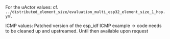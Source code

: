 
For the uActor values: cf. `../distributed_element_size/evaluation_multi_esp32_element_size_1_hop.yml`

ICMP values: Patched version of the esp_idf ICMP example -> code needs to be cleaned up and upstreamed. Until then available upon request